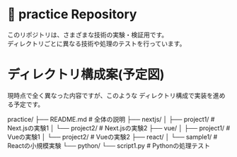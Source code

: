 # 🧪 practice Repository
このリポジトリは、さまざまな技術の実験・検証用です。  
ディレクトリごとに異なる技術や処理のテストを行っています。

#  ディレクトリ構成案(予定図)
現時点で全く異なった内容ですが、このような
ディレクトリ構成で実装を進める予定です。

practice/
├── README.md            # 全体の説明
├── nextjs/
│   ├── project1/        # Next.jsの実験1
│   └── project2/        # Next.jsの実験2
├── vue/
│   ├── project1/        # Vueの実験1
│   └── project2/        # Vueの実験2
├── react/
│   └── sample1/         # Reactの小規模実験
└── python/
    └── script1.py      # Pythonの処理テスト